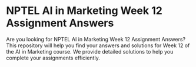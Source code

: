 # NPTEL AI in Marketing Week 12 Assignment Answers

Are you looking for NPTEL AI in Marketing Week 12 Assignment Answers? This repository will help you find your answers and solutions for Week 12 of the AI in Marketing course. We provide detailed solutions to help you complete your assignments efficiently.